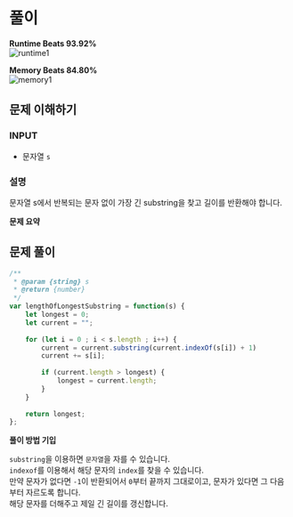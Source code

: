 # 풀이

<!-- **Runtime Beats 97.95%**   -->
<!-- ![runtime](https://user-images.githubusercontent.com/55650732/228427830-d20978c2-add1-4efb-8db8-1b3e67004ae8.svg) -->
**Runtime Beats 93.92%**  
![runtime1](https://user-images.githubusercontent.com/55650732/230003803-133842f3-cbf4-48fd-a648-16bbb0643a45.svg)

<!-- **Memory Beats 28%**   -->
<!-- ![memory](https://user-images.githubusercontent.com/55650732/228427841-259f3020-b62d-4dd6-a3bd-6f5bc4719ba2.svg) -->
**Memory Beats 84.80%**  
![memory1](https://user-images.githubusercontent.com/55650732/230003788-ce81fff0-fad2-491f-9a64-9264e5bd0997.svg)


## 문제 이해하기

### INPUT
- 문자열 `s`

### 설명

문자열 s에서 반복되는 문자 없이 가장 긴 substring을 찾고 길이를 반환해야 합니다.

**문제 요약**

## 문제 풀이
<!-- ~~~javascript

/**
 * @param {string} s
 * @return {number}
 */
var lengthOfLongestSubstring = function (s) {
  let bucket = []; // 문자 저장
  let maxLength = 0;

  // bucket 안에 s[i]가 있을 경우, i 다음부터 끝까지 잘라서 bucket에 다시 넣고 push
  // 없다면 별다른 조치없이 push
  for (let i = 0; i < s.length; i++) {
    if (bucket.includes(s[i])) {
      const index = bucket.findIndex((value) => value === s[i]);
      bucket = bucket.slice(index + 1);
      bucket.push(s[i]);
    } else {
      bucket.push(s[i]);
    }

    // 리턴값 갱신
    maxLength = Math.max(maxLength, bucket.length);
  }

  return maxLength;
};

~~~ -->

~~~javascript
/**
 * @param {string} s
 * @return {number}
 */
var lengthOfLongestSubstring = function(s) {
    let longest = 0;
    let current = "";
    
    for (let i = 0 ; i < s.length ; i++) {
        current = current.substring(current.indexOf(s[i]) + 1)        
        current += s[i];
        
        if (current.length > longest) {
            longest = current.length;
        }
    }
    
    return longest;
};

~~~

**풀이 방법 기입**

<!-- 문자를 담을 `bucket` 배열을 만들어서 그 안에 하나씩 추가하게 하였습니다.
`bucket` 안에 문자가 있을 때, 그 문자의 인덱스를 찾아 그 다음부터 끝까지 잘라서 `bucket`에 다시 넣어주고 그 문자를 push 했습니다.
만약 포함이 안 되어 있다면 그냥 push 했습니다.
그리고 최대길이를 갱신해주면 됩니다. -->

`substring`을 이용하면 `문자열`을 자를 수 있습니다. <br>
`indexof`를 이용해서 해당 문자의 `index`를 찾을 수 있습니다. <br>
만약 문자가 없다면 `-1`이 반환되어서 `0`부터 끝까지 그대로이고, 문자가 있다면 그 다음부터 자르도록 합니다. <br>
해당 문자를 더해주고 제일 긴 길이를 갱신합니다.